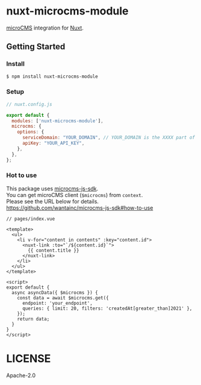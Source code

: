 # nuxt-microcms-module
[microCMS](https://microcms.io) integration for [Nuxt](https://nuxtjs.org/).

## Getting Started

### Install

```bash
$ npm install nuxt-microcms-module
```

### Setup

```javascript
// nuxt.config.js

export default {
  modules: ['nuxt-microcms-module'],
  microcms: {
    options: {
      serviceDomain: "YOUR_DOMAIN", // YOUR_DOMAIN is the XXXX part of XXXX.microcms.io
      apiKey: "YOUR_API_KEY",
    },
  },
};
```

### Hot to use
This package uses [microcms-js-sdk](https://github.com/wantainc/microcms-js-sdk).  
You can get microCMS client (`$microcms`) from `context`.  
Please see the URL below for details.  
https://github.com/wantainc/microcms-js-sdk#how-to-use

```vue
// pages/index.vue

<template>
  <ul>
    <li v-for="content in contents" :key="content.id">
      <nuxt-link :to="`/${content.id}`">
        {{ content.title }}
      </nuxt-link>
    </li>
  </ul>
</template>

<script>
export default {
  async asyncData({ $microcms }) {
    const data = await $microcms.get({
      endpoint: 'your_endpoint',
      queries: { limit: 20, filters: 'createdAt[greater_than]2021' },
    });
    return data;
  }
}
</script>
```

# LICENSE

Apache-2.0
